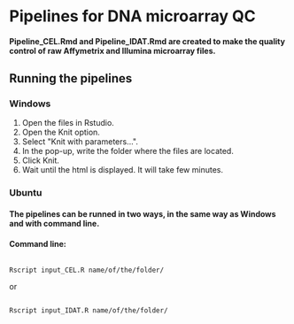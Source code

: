 # Pipelines for DNA microarray QC

#### Pipeline_CEL.Rmd and Pipeline_IDAT.Rmd are created to make the quality control of raw Affymetrix and Illumina microarray files.

## Running the pipelines

### Windows
 
1. Open the files in Rstudio.
1. Open the Knit option.
1. Select "Knit with parameters...".
1. In the pop-up, write the folder where the files are located.
1. Click Knit.
1. Wait until the html is displayed. It will take few minutes.

### Ubuntu

#### The pipelines can be runned in two ways, in the same way as Windows and with command line.

#### Command line:

``` shell

Rscript input_CEL.R name/of/the/folder/

```

or


``` shell

Rscript input_IDAT.R name/of/the/folder/

```
